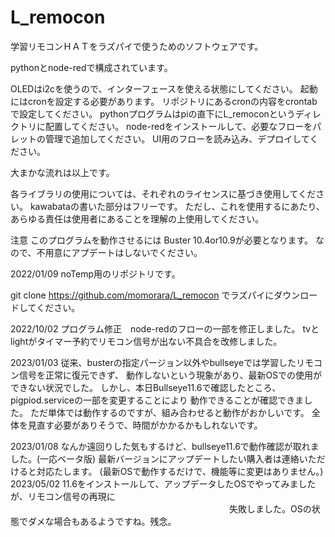 # L_remocon
学習リモコンＨＡＴをラズパイで使うためのソフトウェアです。

pythonとnode-redで構成されています。

OLEDはi2cを使うので、インターフェースを使える状態にしてください。
起動にはcronを設定する必要があります。
リポジトリにあるcronの内容をcrontabで設定してください。
pythonプログラムはpiの直下にL_remoconというディレクトリに配置してください。
node-redをインストールして、必要なフローをパレットの管理で追加してください。
UI用のフローを読み込み、デプロイしてください。

大まかな流れは以上です。

各ライブラリの使用については、それぞれのライセンスに基づき使用してください。
kawabataの書いた部分はフリーです。
ただし、これを使用するにあたり、あらゆる責任は使用者にあることを理解の上使用してください。

注意
このプログラムを動作させるには
Buster 10.4or10.9が必要となります。
なので、不用意にアプデートはしないでください。


2022/01/09  noTemp用のリポジトリです。　

git clone https://github.com/momorara/L_remocon でラズパイにダウンロードしてください。


2022/10/02  プログラム修正　node-redのフローの一部を修正しました。
            tvとlightがタイマー予約でリモコン信号が出ない不具合を改修しました。
            
2023/01/03  従来、busterの指定パージョン以外やbullseyeでは学習したリモコン信号を正常に復元できず、
            動作しないという現象があり、最新OSでの使用ができない状況でした。
            しかし、本日Bullseye11.6で確認したところ、pigpiod.serviceの一部を変更することにより
            動作できることが確認できました。
            ただ単体では動作するのですが、組み合わせると動作がおかしいです。
            全体を見直す必要がありそうで、時間がかかるかもしれないです。

2023/01/08  なんか遠回りした気もするけど、bullseye11.6で動作確認が取れました。(一応ベータ版)
            最新バージョンにアップデートしたい購入者は連絡いただけると対応たします。
            (最新OSで動作するだけで、機能等に変更はありません。)
2023/05/02  11.6をインストールして、アップデータしたOSでやってみましたが、リモコン信号の再現に
　　　　　　　　　　　　　　　　　　　　　　　　　失敗しました。OSの状態でダメな場合もあるようですね。残念。
